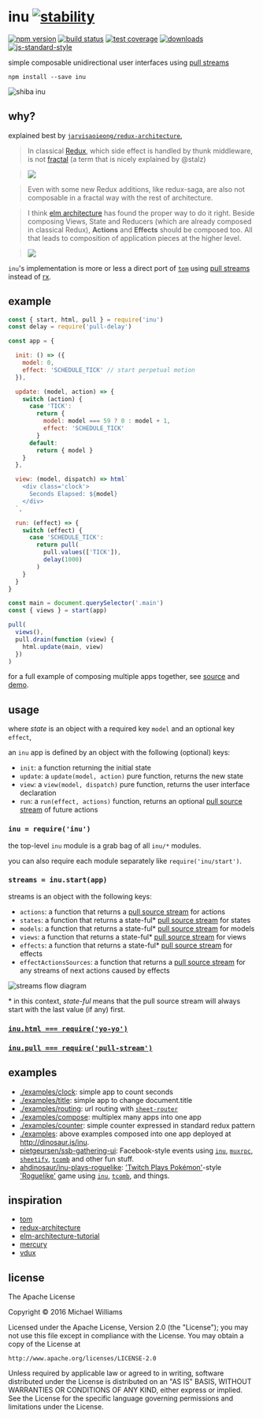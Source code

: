 # inu [![stability][0]][1]
[![npm version][2]][3] [![build status][4]][5] [![test coverage][6]][7]
[![downloads][8]][9] [![js-standard-style][10]][11]

simple composable unidirectional user interfaces using [pull streams](https://pull-stream.github.io)

```shell
npm install --save inu
```

![shiba inu](https://upload.wikimedia.org/wikipedia/en/5/5f/Original_Doge_meme.jpg)

## why?

explained best by [`jarvisaoieong/redux-architecture`](https://github.com/jarvisaoieong/redux-architecture),

> In classical [Redux](https://github.com/reactjs/redux), which side effect is handled by thunk middleware, is not [fractal](http://staltz.com/unidirectional-user-interface-architectures.html) (a term that is nicely explained by @stalz)

> ![](http://i.imgur.com/gRH1uvq.png)

> Even with some new Redux additions, like redux-saga, are also not composable in a fractal way with the rest of architecture.

> I think [elm architecture](https://github.com/evancz/elm-architecture-tutorial/)
has found the proper way to do it right. Beside composing Views, State and Reducers (which are already composed in classical Redux), **Actions** and **Effects** should be composed too. All that leads to composition of application pieces at the higher level.

> ![](http://i.imgur.com/NJWLXHz.png)

`inu`'s implementation is more or less a direct port of [`tom`](https://github.com/gcanti/tom) using [pull streams](https://pull-stream.github.io) instead of [rx](https://www.npmjs.com/package/rx).

## example

```js
const { start, html, pull } = require('inu')
const delay = require('pull-delay')

const app = {

  init: () => ({
    model: 0,
    effect: 'SCHEDULE_TICK' // start perpetual motion
  }),

  update: (model, action) => {
    switch (action) {
      case 'TICK':
        return {
          model: model === 59 ? 0 : model + 1,
          effect: 'SCHEDULE_TICK'
        }
      default:
        return { model }
    }
  },

  view: (model, dispatch) => html`
    <div class='clock'>
      Seconds Elapsed: ${model}
    </div>
  `,

  run: (effect) => {
    switch (effect) {
      case 'SCHEDULE_TICK':
        return pull(
          pull.values(['TICK']),
          delay(1000)
        )
    }
  }
}

const main = document.querySelector('.main')
const { views } = start(app)

pull(
  views(),
  pull.drain(function (view) {
    html.update(main, view)
  })
)
```

for a full example of composing multiple apps together, see [source](./examples/index.js) and [demo](https://ahdinosaur.github.io/inu).

## usage

where *state* is an object with a required key `model` and an optional key `effect`,

an `inu` app is defined by an object with the following (optional) keys:

- `init`: a function returning the initial state
- `update`: a `update(model, action)` pure function, returns the new state
- `view`: a `view(model, dispatch)` pure function, returns the user interface declaration
- `run`: a `run(effect, actions)` function, returns an optional [pull source stream](https://pull-stream.github.io) of future actions

### `inu = require('inu')`

the top-level `inu` module is a grab bag of all `inu/*` modules.

you can also require each module separately like `require('inu/start')`.

### `streams = inu.start(app)`

streams is an object with the following keys:

- `actions`: a function that returns a [pull source stream](https://pull-stream.github.io) for actions
- `states`: a function that returns a state-ful\* [pull source stream](https://pull-stream.github.io) for states
- `models`: a function that returns a state-ful\* [pull source stream](https://pull-stream.github.io) for models
- `views`: a function that returns a state-ful\* [pull source stream](https://pull-stream.github.io) for views
- `effects`: a function that returns a state-ful\* [pull source stream](https://pull-stream.github.io) for effects
- `effectActionsSources`: a function that returns a [pull source stream](https://pull-stream.github.io) for any streams of next actions caused by effects

![streams flow diagram](https://rawgit.com/ahdinosaur/inu/master/assets/flow-diagram.dot.svg)

\* in this context, *state-ful* means that the pull source stream will always start with the last value (if any) first.

### [`inu.html === require('yo-yo')`](https://github.com/maxogden/yo-yo)

### [`inu.pull === require('pull-stream')`](https://pull-stream.github.io)

## examples

- [./examples/clock](./examples/clock.js): simple app to count seconds
- [./examples/title](./examples/title.js): simple app to change document.title
- [./examples/routing](./examples/routing.js): url routing with [`sheet-router`](https://github.com/yoshuawuyts/sheet-router)
- [./examples/compose](./examples/compose.js): multiplex many apps into one app
- [./examples/counter](./examples/counter.js): simple counter expressed in standard redux pattern
- [./examples](./examples/index.js): above examples composed into one app deployed at <http://dinosaur.is/inu>.
- [pietgeursen/ssb-gathering-ui](https://github.com/pietgeursen/ssb-gathering-ui): Facebook-style events using [`inu`](./), [`muxrpc`](https://github.com/ssbc/muxrpc), [`sheetify`](https://github.com/stackcss/sheetify), [`tcomb`](https://github.com/gcanti/tcomb) and other fun stuff.
- [ahdinosaur/inu-plays-roguelike](https://github.com/ahdinosaur/inu-plays-roguelike): ['Twitch Plays Pokémon'](https://en.wikipedia.org/wiki/Twitch_Plays_Pok%C3%A9mon)-style ['Roguelike'](https://en.wikipedia.org/wiki/Roguelike) game using [`inu`](https://github.com/ahdinosaur/inu), [`tcomb`](https://github.com/gcanti/tcomb), and things.

## inspiration

- [tom](https://github.com/gcanti/tom)
- [redux-architecture](https://github.com/jarvisaoieong/redux-architecture)
- [elm-architecture-tutorial](https://github.com/evancz/elm-architecture-tutorial)
- [mercury](https://github.com/Raynos/mercury)
- [vdux](https://github.com/vdux/vdux)

## license

The Apache License

Copyright &copy; 2016 Michael Williams

Licensed under the Apache License, Version 2.0 (the "License");
you may not use this file except in compliance with the License.
You may obtain a copy of the License at

    http://www.apache.org/licenses/LICENSE-2.0

Unless required by applicable law or agreed to in writing, software
distributed under the License is distributed on an "AS IS" BASIS,
WITHOUT WARRANTIES OR CONDITIONS OF ANY KIND, either express or implied.
See the License for the specific language governing permissions and
limitations under the License.

[0]: https://img.shields.io/badge/stability-experimental-orange.svg?style=flat-square
[1]: https://nodejs.org/api/documentation.html#documentation_stability_index
[2]: https://img.shields.io/npm/v/inu.svg?style=flat-square
[3]: https://npmjs.org/package/inu
[4]: https://img.shields.io/travis/ahdinosaur/inu/master.svg?style=flat-square
[5]: https://travis-ci.org/ahdinosaur/inu
[6]: https://img.shields.io/codecov/c/github/ahdinosaur/inu/master.svg?style=flat-square
[7]: https://codecov.io/github/ahdinosaur/inu
[8]: http://img.shields.io/npm/dm/inu.svg?style=flat-square
[9]: https://npmjs.org/package/inu
[10]: https://img.shields.io/badge/code%20style-standard-brightgreen.svg?style=flat-square
[11]: https://github.com/feross/standard
